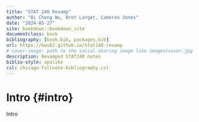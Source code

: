 ```yaml
--- 
title: "STAT 240 Revamp"
author: "Bi Cheng Wu, Bret Larget, Cameron Jones"
date: "2024-05-27"
site: bookdown::bookdown_site
documentclass: book
bibliography: [book.bib, packages.bib]
url: https://bwu62.github.io/stat240-revamp
# cover-image: path to the social sharing image like images/cover.jpg
description: Revamped STAT240 notes
biblio-style: apalike
csl: chicago-fullnote-bibliography.csl
---
```


# Intro {#intro}

Intro



